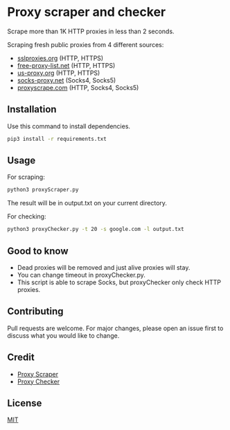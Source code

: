 # Proxy scraper and checker 

Scrape more than 1K HTTP proxies in less than 2 seconds.

Scraping fresh public proxies from 4 different sources:

* [sslproxies.org](http://sslproxies.org) (HTTP, HTTPS)
* [free-proxy-list.net](http://free-proxy-list.net) (HTTP, HTTPS)
* [us-proxy.org](http://us-proxy.org) (HTTP, HTTPS)
* [socks-proxy.net](http://socks-proxy.net) (Socks4, Socks5)
* [proxyscrape.com](https://proxyscrape.com) (HTTP, Socks4, Socks5)

## Installation

Use this command to install dependencies.


```bash
pip3 install -r requirements.txt
```

## Usage

For scraping:

```bash
python3 proxyScraper.py
```

The result will be in output.txt on your current directory.

For checking:

```bash
python3 proxyChecker.py -t 20 -s google.com -l output.txt
```

## Good to know
* Dead proxies will be removed and just alive proxies will stay.
* You can change timeout in proxyChecker.py.
* This script is able to scrape Socks, but proxyChecker only check HTTP proxies.

## Contributing
Pull requests are welcome. For major changes, please open an issue first to discuss what you would like to change.

## Credit
* [Proxy Scraper](https://github.com/Abigdog4/ProxyScrapper)
* [Proxy Checker](https://github.com/byRo0t96/proxy_checker)

## License
[MIT](https://choosealicense.com/licenses/mit/)
